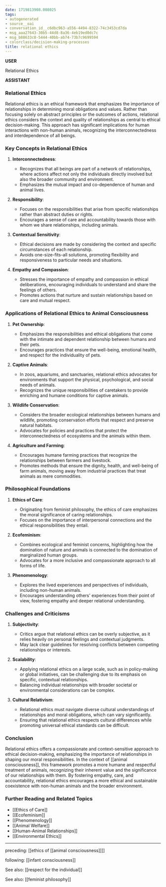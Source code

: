 ```yaml
---
date: 1719813908.008025
tags:
- autogenerated
- source__oai
- conversation_id__c6dbc963-a556-4494-8322-74c3453cd7da
- msg_aaa27643-30b5-44d8-8a36-4eb19ed0dc7c
- msg_b88633c8-5444-40bb-ab74-73b7c9699594
- colorclass/decision-making-processes
title: relational ethics
---
```


**USER**

Relational Ethics


**ASSISTANT**

### Relational Ethics

Relational ethics is an ethical framework that emphasizes the importance of relationships in determining moral obligations and values. Rather than focusing solely on abstract principles or the outcomes of actions, relational ethics considers the context and quality of relationships as central to ethical decision-making. This approach has significant implications for human interactions with non-human animals, recognizing the interconnectedness and interdependence of all beings.

### Key Concepts in Relational Ethics

1. **Interconnectedness**:
   - Recognizes that all beings are part of a network of relationships, where actions affect not only the individuals directly involved but also the broader community and environment.
   - Emphasizes the mutual impact and co-dependence of human and animal lives.

2. **Responsibility**:
   - Focuses on the responsibilities that arise from specific relationships rather than abstract duties or rights.
   - Encourages a sense of care and accountability towards those with whom we share relationships, including animals.

3. **Contextual Sensitivity**:
   - Ethical decisions are made by considering the context and specific circumstances of each relationship.
   - Avoids one-size-fits-all solutions, promoting flexibility and responsiveness to particular needs and situations.

4. **Empathy and Compassion**:
   - Stresses the importance of empathy and compassion in ethical deliberations, encouraging individuals to understand and share the feelings of others.
   - Promotes actions that nurture and sustain relationships based on care and mutual respect.

### Applications of Relational Ethics to Animal Consciousness

1. **Pet Ownership**:
   - Emphasizes the responsibilities and ethical obligations that come with the intimate and dependent relationship between humans and their pets.
   - Encourages practices that ensure the well-being, emotional health, and respect for the individuality of pets.

2. **Captive Animals**:
   - In zoos, aquariums, and sanctuaries, relational ethics advocates for environments that support the physical, psychological, and social needs of animals.
   - Recognizes the unique responsibilities of caretakers to provide enriching and humane conditions for captive animals.

3. **Wildlife Conservation**:
   - Considers the broader ecological relationships between humans and wildlife, promoting conservation efforts that respect and preserve natural habitats.
   - Advocates for policies and practices that protect the interconnectedness of ecosystems and the animals within them.

4. **Agriculture and Farming**:
   - Encourages humane farming practices that recognize the relationships between farmers and livestock.
   - Promotes methods that ensure the dignity, health, and well-being of farm animals, moving away from industrial practices that treat animals as mere commodities.

### Philosophical Foundations

1. **Ethics of Care**:
   - Originating from feminist philosophy, the ethics of care emphasizes the moral significance of caring relationships.
   - Focuses on the importance of interpersonal connections and the ethical responsibilities they entail.

2. **Ecofeminism**:
   - Combines ecological and feminist concerns, highlighting how the domination of nature and animals is connected to the domination of marginalized human groups.
   - Advocates for a more inclusive and compassionate approach to all forms of life.

3. **Phenomenology**:
   - Explores the lived experiences and perspectives of individuals, including non-human animals.
   - Encourages understanding others' experiences from their point of view, fostering empathy and deeper relational understanding.

### Challenges and Criticisms

1. **Subjectivity**:
   - Critics argue that relational ethics can be overly subjective, as it relies heavily on personal feelings and contextual judgments.
   - May lack clear guidelines for resolving conflicts between competing relationships or interests.

2. **Scalability**:
   - Applying relational ethics on a large scale, such as in policy-making or global initiatives, can be challenging due to its emphasis on specific, contextual relationships.
   - Balancing individual relationships with broader societal or environmental considerations can be complex.

3. **Cultural Relativism**:
   - Relational ethics must navigate diverse cultural understandings of relationships and moral obligations, which can vary significantly.
   - Ensuring that relational ethics respects cultural differences while promoting universal ethical standards can be difficult.

### Conclusion

Relational ethics offers a compassionate and context-sensitive approach to ethical decision-making, emphasizing the importance of relationships in shaping our moral responsibilities. In the context of [[animal consciousness]], this framework promotes a more humane and respectful treatment of animals, recognizing their inherent value and the significance of our relationships with them. By fostering empathy, care, and accountability, relational ethics encourages a more ethical and sustainable coexistence with non-human animals and the broader environment.

### Further Reading and Related Topics

- [[Ethics of Care]]
- [[Ecofeminism]]
- [[Phenomenology]]
- [[Animal Welfare]]
- [[Human-Animal Relationships]]
- [[Environmental Ethics]]


---

preceding: [[ethics of [[animal consciousness]]]]  


following: [[infant consciousness]]

See also: [[respect for the individual]]


See also: [[feminist philosophy]]